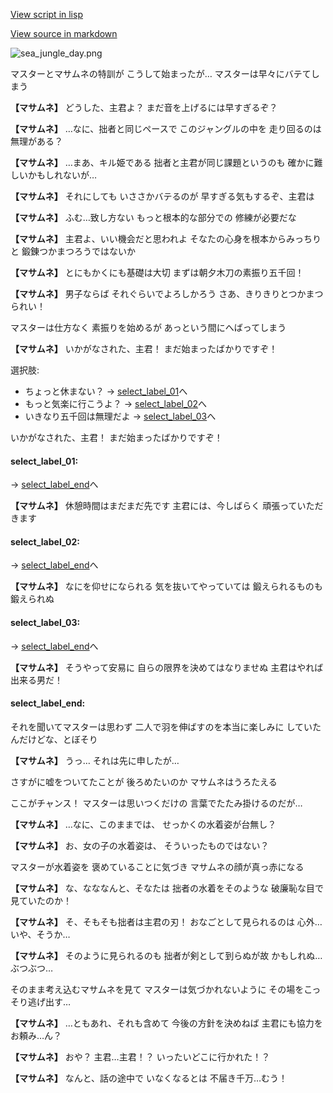 [View script in lisp](../scripts/210011102.txt)

[View source in markdown](210011102.md)

![sea_jungle_day.png](../images/backgrounds/sea_jungle_day.png)

マスターとマサムネの特訓が
こうして始まったが…
マスターは早々にバテてしまう

**【マサムネ】**
どうした、主君よ？
まだ音を上げるには早すぎるぞ？

**【マサムネ】**
…なに、拙者と同じペースで
このジャングルの中を
走り回るのは無理がある？

**【マサムネ】**
…まあ、キル姫である
拙者と主君が同じ課題というのも
確かに難しいかもしれないが…

**【マサムネ】**
それにしても
いささかバテるのが
早すぎる気もするぞ、主君は

**【マサムネ】**
ふむ…致し方ない
もっと根本的な部分での
修練が必要だな

**【マサムネ】**
主君よ、いい機会だと思われよ
そなたの心身を根本からみっちりと
鍛錬つかまつろうではないか

**【マサムネ】**
とにもかくにも基礎は大切
まずは朝夕木刀の素振り五千回！

**【マサムネ】**
男子ならば
それぐらいでよろしかろう
さあ、きりきりとつかまつられい！

マスターは仕方なく
素振りを始めるが
あっという間にへばってしまう

**【マサムネ】**
いかがなされた、主君！
まだ始まったばかりですぞ！

選択肢:
- ちょっと休まない？ → [select_label_01](#select_label_01)へ
- もっと気楽に行こうよ？ → [select_label_02](#select_label_02)へ
- いきなり五千回は無理だよ → [select_label_03](#select_label_03)へ

いかがなされた、主君！
まだ始まったばかりですぞ！

#### select_label_01:
 → [select_label_end](#select_label_end)へ

**【マサムネ】**
休憩時間はまだまだ先です
主君には、今しばらく
頑張っていただきます

#### select_label_02:
 → [select_label_end](#select_label_end)へ

**【マサムネ】**
なにを仰せになられる
気を抜いてやっていては
鍛えられるものも鍛えられぬ

#### select_label_03:
 → [select_label_end](#select_label_end)へ

**【マサムネ】**
そうやって安易に
自らの限界を決めてはなりませぬ
主君はやれば出来る男だ！

#### select_label_end:

それを聞いてマスターは思わず
二人で羽を伸ばすのを本当に楽しみに
していたんだけどな、とぼそり

**【マサムネ】**
うっ…
それは先に申したが…

さすがに嘘をついてたことが
後ろめたいのか
マサムネはうろたえる

ここがチャンス！
マスターは思いつくだけの
言葉でたたみ掛けるのだが…

**【マサムネ】**
…なに、このままでは、
せっかくの水着姿が台無し？

**【マサムネ】**
お、女の子の水着姿は、
そういったものではない？

マスターが水着姿を
褒めていることに気づき
マサムネの顔が真っ赤になる

**【マサムネ】**
な、なななんと、そなたは
拙者の水着をそのような
破廉恥な目で見ていたのか！

**【マサムネ】**
そ、そもそも拙者は主君の刃！
おなごとして見られるのは
心外…いや、そうか…

**【マサムネ】**
そのように見られるのも
拙者が剣として到らぬが故
かもしれぬ…ぶつぶつ…

そのまま考え込むマサムネを見て
マスターは気づかれないように
その場をこっそり逃げ出す…

**【マサムネ】**
…ともあれ、それも含めて
今後の方針を決めねば
主君にも協力をお頼み…ん？

**【マサムネ】**
おや？
主君…主君！？
いったいどこに行かれた！？

**【マサムネ】**
なんと、話の途中で
いなくなるとは
不届き千万…むう！
